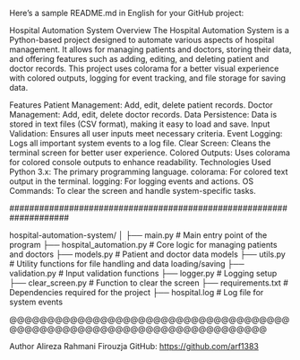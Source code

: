 
Here’s a sample README.md in English for your GitHub project:

Hospital Automation System
Overview
The Hospital Automation System is a Python-based project designed to automate various aspects of hospital management. It allows for managing patients and doctors, storing their data, and offering features such as adding, editing, and deleting patient and doctor records. This project uses colorama for a better visual experience with colored outputs, logging for event tracking, and file storage for saving data.

Features
Patient Management: Add, edit, delete patient records.
Doctor Management: Add, edit, delete doctor records.
Data Persistence: Data is stored in text files (CSV format), making it easy to load and save.
Input Validation: Ensures all user inputs meet necessary criteria.
Event Logging: Logs all important system events to a log file.
Clear Screen: Cleans the terminal screen for better user experience.
Colored Outputs: Uses colorama for colored console outputs to enhance readability.
Technologies Used
Python 3.x: The primary programming language.
colorama: For colored text output in the terminal.
logging: For logging events and actions.
OS Commands: To clear the screen and handle system-specific tasks.

####################################################################

hospital-automation-system/
│
├── main.py               # Main entry point of the program
├── hospital_automation.py # Core logic for managing patients and doctors
├── models.py             # Patient and doctor data models
├── utils.py              # Utility functions for file handling and data loading/saving
├── validation.py         # Input validation functions
├── logger.py             # Logging setup
├── clear_screen.py       # Function to clear the screen
├── requirements.txt      # Dependencies required for the project
├── hospital.log          # Log file for system events


@@@@@@@@@@@@@@@@@@@@@@@@@@@@@@@@@@@@@@@@@@@@@@@@@@@@@@@@@@@@@@@@@@@@@@@

Author
Alireza Rahmani Firouzja
GitHub: https://github.com/arf1383



